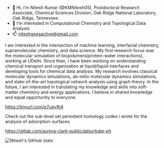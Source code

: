 - 👋 Hi, I’m Nitesh Kumar (@KMNitesh05), Postdoctoral Research Associate, Chemical Sciences Division, Oak Ridge National Laboratory, Oak Ridge, Tennessee.
- 👀 I’m interested in Computational Chemistry and Topological Data Analysis
- 📫 niteshgoesactive@gmail.com

I am interested in the intersection of machine learning, interfacial chemistry, supramolecular chemistry, and data science. My first research focus was the molecular simulation of biopolymers(protein-water interactions), working at UDelhi. Since then, I have been working on understanding chemical transport and organization at liquid/liquid interfaces and developing tools for chemical data analysis. My research involves classical molecular dynamics simulations, ab-initio molecular dynamics simulations, and state-of-the-art topological network analysis using graph theory. In the future, I am interested in translating my knowledge and skills into soft-matter chemistry and energy applications.
I believe in shared knowledge and equal opportunity to everyone.

https://tinyurl.com/e7ueyfh4

Check out the sub-level set persistent homology codes i wrote for the analysis of adsorption-surfaces

https://gitlab.com/aurora-clark-public/adsorbate-ph

![Nitesh's GitHub stats](https://github-readme-stats.vercel.app/api?username=kmnitesh05&show_icons=true&theme=radical)



<!---
KMNitesh05/KMNitesh05 is a ✨ special ✨ repository because its `README.md` (this file) appears on your GitHub profile.
You can click the Preview link to take a look at your changes.
--->


